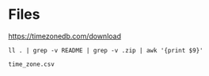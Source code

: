 # Files

https://timezonedb.com/download

```
ll . | grep -v README | grep -v .zip | awk '{print $9}'

time_zone.csv
```
